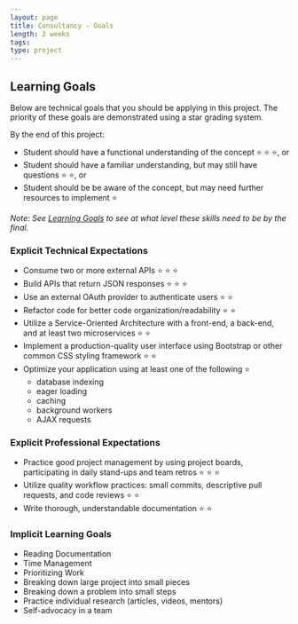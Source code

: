 ```yaml
---
layout: page
title: Consultancy - Goals
length: 2 weeks
tags:
type: project
---
```


## Learning Goals

Below are technical goals that you should be applying in this project. The priority of these goals are demonstrated using a star grading system.

By the end of this project:
- Student should have a functional understanding of the concept ⭐ ⭐ ⭐, or
- Student should have a familiar understanding, but may still have questions ⭐ ⭐, or
- Student should be be aware of the concept, but may need further resources to implement ⭐

_Note: See [Learning Goals](../../misc/learning_goals) to see at what level these skills need to be by the final._

### Explicit Technical Expectations
* Consume two or more external APIs ⭐ ⭐ ⭐
* Build APIs that return JSON responses ⭐ ⭐ ⭐
* Use an external OAuth provider to authenticate users ⭐ ⭐
* Refactor code for better code organization/readability ⭐ ⭐
* Utilize a Service-Oriented Architecture with a front-end, a back-end, and at least two microservices ⭐ ⭐
* Implement a production-quality user interface using Bootstrap or other common CSS styling framework ⭐ ⭐
* Optimize your application using at least one of the following ⭐
  - database indexing
  - eager loading
  - caching
  - background workers
  - AJAX requests

### Explicit Professional Expectations

* Practice good project management by using project boards, participating in daily stand-ups and team retros ⭐ ⭐ ⭐
* Utilize quality workflow practices: small commits, descriptive pull requests, and code reviews ⭐ ⭐
* Write thorough, understandable documentation ⭐ ⭐


### Implicit Learning Goals

* Reading Documentation
* Time Management
* Prioritizing Work
* Breaking down large project into small pieces
* Breaking down a problem into small steps
* Practice individual research (articles, videos, mentors)
* Self-advocacy in a team
